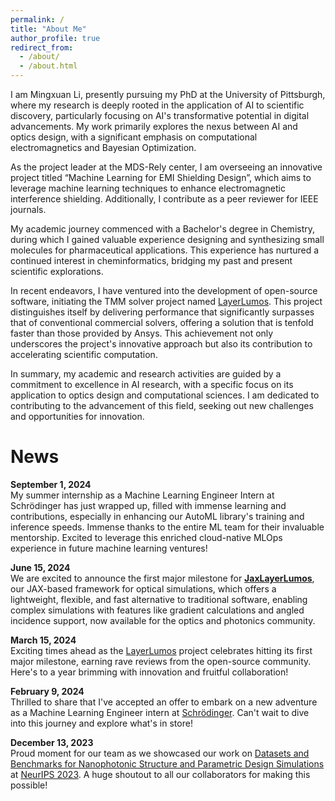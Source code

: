 ```yaml
---
permalink: /
title: "About Me"
author_profile: true
redirect_from: 
  - /about/
  - /about.html
---
```


I am Mingxuan Li, presently pursuing my PhD at the University of Pittsburgh, where my research is deeply rooted in the application of AI to scientific discovery, particularly focusing on AI's transformative potential in digital advancements. My work primarily explores the nexus between AI and optics design, with a significant emphasis on computational electromagnetics and Bayesian Optimization.

As the project leader at the MDS-Rely center, I am overseeing an innovative project titled “Machine Learning for EMI Shielding Design”, which aims to leverage machine learning techniques to enhance electromagnetic interference shielding. Additionally, I contribute as a peer reviewer for IEEE journals.

My academic journey commenced with a Bachelor's degree in Chemistry, during which I gained valuable experience designing and synthesizing small molecules for pharmaceutical applications. This experience has nurtured a continued interest in cheminformatics, bridging my past and present scientific explorations.

In recent endeavors, I have ventured into the development of open-source software, initiating the TMM solver project named [LayerLumos](https://github.com/Mil152/LayerLumos). This project distinguishes itself by delivering performance that significantly surpasses that of conventional commercial solvers, offering a solution that is tenfold faster than those provided by Ansys. This achievement not only underscores the project's innovative approach but also its contribution to accelerating scientific computation.

In summary, my academic and research activities are guided by a commitment to excellence in AI research, with a specific focus on its application to optics design and computational sciences. I am dedicated to contributing to the advancement of this field, seeking out new challenges and opportunities for innovation.


News
======
**September 1, 2024**  
My summer internship as a Machine Learning Engineer Intern at Schrödinger has just wrapped up, filled with immense learning and contributions, especially in enhancing our AutoML library's training and inference speeds. Immense thanks to the entire ML team for their invaluable mentorship. Excited to leverage this enriched cloud-native MLOps experience in future machine learning ventures!

**June 15, 2024**  
We are excited to announce the first major milestone for **[JaxLayerLumos](https://github.com/Mil152/JaxLayerLumos)**, our JAX-based framework for optical simulations, which offers a lightweight, flexible, and fast alternative to traditional software, enabling complex simulations with features like gradient calculations and angled incidence support, now available for the optics and photonics community.

**March 15, 2024**  
Exciting times ahead as the [LayerLumos](https://github.com/Mil152/LayerLumos) project celebrates hitting its first major milestone, earning rave reviews from the open-source community. Here's to a year brimming with innovation and fruitful collaboration!

**February 9, 2024**  
Thrilled to share that I've accepted an offer to embark on a new adventure as a Machine Learning Engineer intern at [Schrödinger](https://newsite.schrodinger.com/). Can't wait to dive into this journey and explore what's in store!

**December 13, 2023**  
Proud moment for our team as we showcased our work on [Datasets and Benchmarks for Nanophotonic Structure and Parametric Design Simulations](https://proceedings.neurips.cc/paper_files/paper/2023/file/0f12c9975ff4f2e44a5a26ef01b0b249-Paper-Datasets_and_Benchmarks.pdf) at [NeurIPS 2023](https://neurips.cc/Conferences/2023). A huge shoutout to all our collaborators for making this possible!
